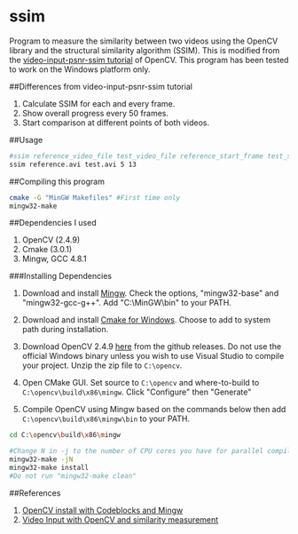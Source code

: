 ssim
====

Program to measure the similarity between two videos using the OpenCV library and the structural similarity algorithm (SSIM). This is modified from the [video-input-psnr-ssim tutorial](http://docs.opencv.org/doc/tutorials/highgui/video-input-psnr-ssim/video-input-psnr-ssim.html) of OpenCV. This program has been tested to work on the Windows platform only.

##Differences from video-input-psnr-ssim tutorial
1. Calculate SSIM for each and every frame.
2. Show overall progress every 50 frames.
3. Start comparison at different points of both videos.

##Usage
```bash
#ssim reference_video_file test_video_file reference_start_frame test_start_frame
ssim reference.avi test.avi 5 13
```

##Compiling this program
```bash
cmake -G "MinGW Makefiles" #First time only
mingw32-make
```

##Dependencies I used
1. OpenCV (2.4.9)
2. Cmake (3.0.1)
3. Mingw, GCC 4.8.1

###Installing Dependencies
1. Download and install [Mingw](http://sourceforge.net/projects/mingw/files/). Check the options, "mingw32-base" and "mingw32-gcc-g++". Add "C:\MinGW\bin" to your PATH.

2. Download and install [Cmake for Windows](http://www.cmake.org/cmake/resources/software.html). Choose to add to system path during installation.

3. Download OpenCV 2.4.9 [here](https://github.com/Itseez/opencv/archive/2.4.9.zip) from the github releases. Do not use the official Windows binary unless you wish to use Visual Studio to compile your project. Unzip the zip file to `C:\opencv`.

4. Open CMake GUI. Set source to `C:\opencv` and where-to-build to `C:\opencv\build\x86\mingw`. Click "Configure" then "Generate"

5. Compile OpenCV using Mingw based on the commands below then add `C:\opencv\build\x86\mingw\bin` to your PATH.

```bash
cd C:\opencv\build\x86\mingw

#Change N in -j to the number of CPU cores you have for parallel compilation. For eg, -j4.
mingw32-make -jN
mingw32-make install
#Do not run "mingw32-make clean"
```

##References
1. [OpenCV install with Codeblocks and Mingw](http://kevinhughes.ca/tutorials/opencv-install-on-windows-with-codeblocks-and-mingw/)
2. [Video Input with OpenCV and similarity measurement](http://docs.opencv.org/doc/tutorials/highgui/video-input-psnr-ssim/video-input-psnr-ssim.html)

